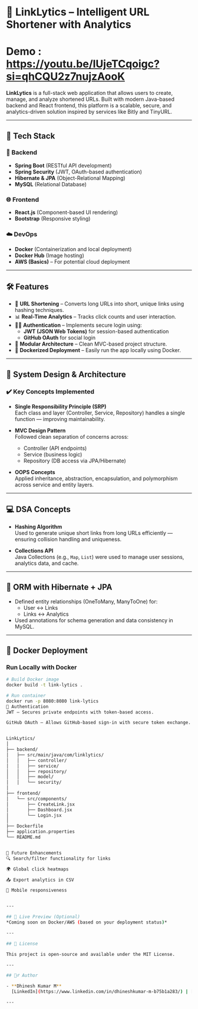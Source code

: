 # 🔗 LinkLytics – Intelligent URL Shortener with Analytics

# Demo : https://youtu.be/IUjeTCqoigc?si=qhCQU2z7nujzAooK

**LinkLytics** is a full-stack web application that allows users to create, manage, and analyze shortened URLs. Built with modern Java-based backend and React frontend, this platform is a scalable, secure, and analytics-driven solution inspired by services like Bitly and TinyURL.

---

## 🚀 Tech Stack

### 🔧 Backend
- **Spring Boot** (RESTful API development)
- **Spring Security** (JWT, OAuth-based authentication)
- **Hibernate & JPA** (Object-Relational Mapping)
- **MySQL** (Relational Database)

### 🌐 Frontend
- **React.js** (Component-based UI rendering)
- **Bootstrap** (Responsive styling)

### ☁️ DevOps
- **Docker** (Containerization and local deployment)
- **Docker Hub** (Image hosting)
- **AWS (Basics)** – For potential cloud deployment

---

## 🛠️ Features

- 🔗 **URL Shortening** – Converts long URLs into short, unique links using hashing techniques.
- 📊 **Real-Time Analytics** – Tracks click counts and user interaction.
- 🧑‍💻 **Authentication** – Implements secure login using:
  - **JWT (JSON Web Tokens)** for session-based authentication
  - **GitHub OAuth** for social login
- 🧱 **Modular Architecture** – Clean MVC-based project structure.
- 🐳 **Dockerized Deployment** – Easily run the app locally using Docker.

---

## 🧠 System Design & Architecture

### ✔️ Key Concepts Implemented

- **Single Responsibility Principle (SRP)**  
  Each class and layer (Controller, Service, Repository) handles a single function — improving maintainability.

- **MVC Design Pattern**  
  Followed clean separation of concerns across:
  - Controller (API endpoints)
  - Service (business logic)
  - Repository (DB access via JPA/Hibernate)

- **OOPS Concepts**  
  Applied inheritance, abstraction, encapsulation, and polymorphism across service and entity layers.

---

## 💻 DSA Concepts

- **Hashing Algorithm**  
  Used to generate unique short links from long URLs efficiently — ensuring collision handling and uniqueness.

- **Collections API**  
  Java Collections (e.g., `Map`, `List`) were used to manage user sessions, analytics data, and cache.

---

## 🧬 ORM with Hibernate + JPA

- Defined entity relationships (OneToMany, ManyToOne) for:
  - User ↔ Links
  - Links ↔ Analytics
- Used annotations for schema generation and data consistency in MySQL.

---

## 🐳 Docker Deployment

### Run Locally with Docker

```bash
# Build Docker image
docker build -t link-lytics .

# Run container
docker run -p 8080:8080 link-lytics
🔐 Authentication
JWT – Secures private endpoints with token-based access.

GitHub OAuth – Allows GitHub-based sign-in with secure token exchange.


LinkLytics/
│
├── backend/
│   ├── src/main/java/com/linklytics/
│   │   ├── controller/
│   │   ├── service/
│   │   ├── repository/
│   │   ├── model/
│   │   └── security/
│
├── frontend/
│   └── src/components/
│       ├── CreateLink.jsx
│       ├── Dashboard.jsx
│       └── Login.jsx
│
├── Dockerfile
├── application.properties
└── README.md


📌 Future Enhancements
🔍 Search/filter functionality for links

🌍 Global click heatmaps

📤 Export analytics in CSV

📱 Mobile responsiveness


---

## 🔗 Live Preview (Optional)
*Coming soon on Docker/AWS (based on your deployment status)*

---

## 📜 License

This project is open-source and available under the MIT License.

---

## 🙋‍♂️ Author

- **Dhinesh Kumar M**  
  [LinkedIn](https://www.linkedin.com/in/dhineshkumar-m-b75b1a283/) | [GitHub](https://github.com/Dhinesh-Developer) | [Portfolio](https://dhinesh3369.neocities.org/DhineshKumar/portfolio/dk)

---


